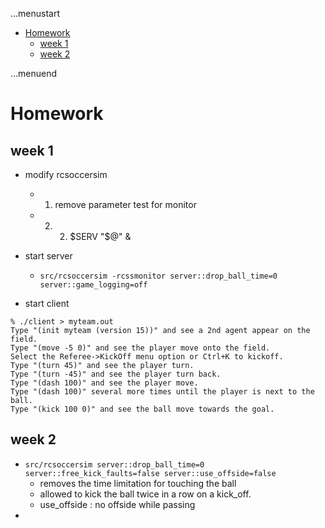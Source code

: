 ...menustart

 - [Homework](#5ec325c9726994dcd027d36d7929bf9b)
	 - [week 1](#3d331cc7873589d733180e4e33f0accc)
	 - [week 2](#6c1ce1e0d36f076c3aad0bd3a92fe868)

...menuend


<h2 id="5ec325c9726994dcd027d36d7929bf9b"></h2>

# Homework 

<h2 id="3d331cc7873589d733180e4e33f0accc"></h2>

## week 1 

 - modify rcsoccersim 
    - 1. remove parameter test for monitor
    - 2. 2. $SERV "$@" & 

 - start server
    - `src/rcsoccersim -rcssmonitor server::drop_ball_time=0 server::game_logging=off`

 - start client

```
% ./client > myteam.out    
Type "(init myteam (version 15))" and see a 2nd agent appear on the field. 
Type "(move -5 0)" and see the player move onto the field. 
Select the Referee->KickOff menu option or Ctrl+K to kickoff. 
Type "(turn 45)" and see the player turn. 
Type "(turn -45)" and see the player turn back. 
Type "(dash 100)" and see the player move. 
Type "(dash 100)" several more times until the player is next to the ball. 
Type "(kick 100 0)" and see the ball move towards the goal. 

```

<h2 id="6c1ce1e0d36f076c3aad0bd3a92fe868"></h2>

## week 2

 - `src/rcsoccersim server::drop_ball_time=0 server::free_kick_faults=false server::use_offside=false`
    - removes the time limitation for touching the ball 
    - allowed to kick the ball twice in a row on a kick_off. 
    - use_offside : no offside while passing
 - 
 


